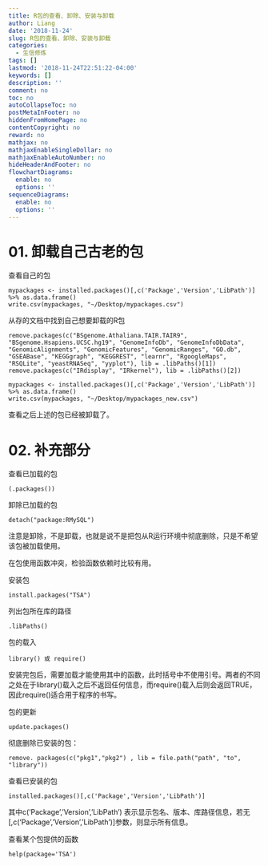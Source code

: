 ```yaml
---
title: R包的查看、卸除、安装与卸载
author: Liang
date: '2018-11-24'
slug: R包的查看、卸除、安装与卸载
categories:
  - 生信修炼
tags: []
lastmod: '2018-11-24T22:51:22-04:00'
keywords: []
description: ''
comment: no
toc: no
autoCollapseToc: no
postMetaInFooter: no
hiddenFromHomePage: no
contentCopyright: no
reward: no
mathjax: no
mathjaxEnableSingleDollar: no
mathjaxEnableAutoNumber: no
hideHeaderAndFooter: no
flowchartDiagrams:
  enable: no
  options: ''
sequenceDiagrams:
  enable: no
  options: ''
---
```

# 01. 卸载自己古老的包

查看自己的包
```{r}
mypackages <- installed.packages()[,c('Package','Version','LibPath')] %>% as.data.frame()
write.csv(mypackages, "~/Desktop/mypackages.csv")
```


从存的文档中找到自己想要卸载的R包

```{r}
remove.packages(c("BSgenome.Athaliana.TAIR.TAIR9", "BSgenome.Hsapiens.UCSC.hg19", "GenomeInfoDb", "GenomeInfoDbData", "GenomicAlignments", "GenomicFeatures", "GenomicRanges", "GO.db", "GSEABase", "KEGGgraph", "KEGGREST", "learnr", "RgoogleMaps", "RSQLite", "yeastRNASeq", "yyplot"), lib = .libPaths()[1])
remove.packages(c("IRdisplay", "IRkernel"), lib = .libPaths()[2])
```


```{r}
mypackages <- installed.packages()[,c('Package','Version','LibPath')] %>% as.data.frame()
write.csv(mypackages, "~/Desktop/mypackages_new.csv")
```

查看之后上述的包已经被卸载了。

# 02. 补充部分
查看已加载的包
```
(.packages())
```

卸除已加载的包

```
detach("package:RMySQL")
```
注意是卸除，不是卸载，也就是说不是把包从R运行环境中彻底删除，只是不希望该包被加载使用。

在包使用函数冲突，检验函数依赖时比较有用。

安装包

```
install.packages("TSA")
```

列出包所在库的路径

```
.libPaths()
```

包的载入

```
library() 或 require()
```
安装完包后，需要加载才能使用其中的函数，此时括号中不使用引号。两者的不同之处在于library()载入之后不返回任何信息，而require()载入后则会返回TRUE，因此require()适合用于程序的书写。

包的更新

```
update.packages()
```
彻底删除已安装的包：
```
remove. packages(c("pkg1","pkg2") , lib = file.path("path", "to", "library"))
```

查看已安装的包
```
installed.packages()[,c('Package','Version','LibPath')]
```
其中c(‘Package’,’Version’,’LibPath’) 表示显示包名、版本、库路径信息，若无[,c(‘Package’,’Version’,’LibPath’)]参数，则显示所有信息。

查看某个包提供的函数

```
help(package='TSA')
```
